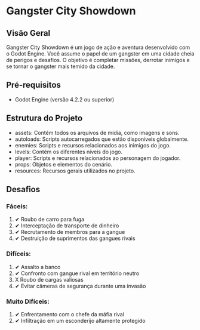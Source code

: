 # Gangster City Showdown
## Visão Geral

Gangster City Showdown é um jogo de ação e aventura desenvolvido com o Godot Engine. Você assume o papel de um gangster em uma cidade cheia de perigos e desafios. O objetivo é completar missões, derrotar inimigos e se tornar o gangster mais temido da cidade.

## Pré-requisitos

  - Godot Engine (versão 4.2.2 ou superior)

## Estrutura do Projeto

 - assets: Contém todos os arquivos de mídia, como imagens e sons.
 - autoloads: Scripts autocarregados que estão disponíveis globalmente.
 - enemies: Scripts e recursos relacionados aos inimigos do jogo.
 - levels: Contém os diferentes níveis do jogo.     
 - player: Scripts e recursos relacionados ao personagem do jogador.
 - props: Objetos e elementos do cenário.
 - resources: Recursos gerais utilizados no projeto.

## Desafios

### Fáceis:
1. ✔ Roubo de carro para fuga
2. ✔ Interceptação de transporte de dinheiro
3. ✔ Recrutamento de membros para a gangue
4. ✔ Destruição de suprimentos das gangues rivais
### Difíceis:
1. ✔ Assalto a banco
2. ✔ Confronto com gangue rival em território neutro
3. X Roubo de cargas valiosas
4. ✔ Evitar câmeras de segurança durante uma invasão
### Muito Difíceis:
1. ✔ Enfrentamento com o chefe da máfia rival
2. ✔ Infiltração em um esconderijo altamente protegido

